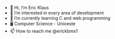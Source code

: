 - 👋 Hi, I’m Eric Klaus
- 👀 I’m interested in every area of development
- 🌱 I’m currently learning C and web programming
- 🖥️ Computer Science - Unioeste
- 📫 How to reach me @erickbms1
